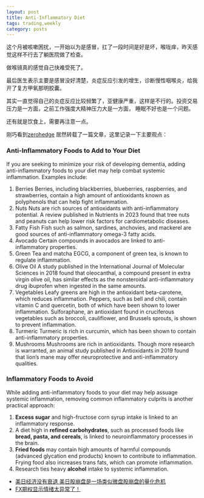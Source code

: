 ```yaml
---
layout: post
title: Anti-Inflammatory Diet
tags: trading,weekly
category: posts
---
```


这个月被咳嗽困扰，一开始以为是感冒，扛了一段时间是好是坏，喉咙痒，昨天感觉这样不行去了躺医院做了检查。

做喉镜真的感觉自己快难受死了。

最后医生表示主要是感冒没好清楚，炎症反应引发的增生，诊断慢性咽喉炎，给我开了复方甲氧那明胶囊。

其实一直觉得自己的炎症反应比较频繁了，亚健康严重，这样是不行的。投资交易压力是一方面，之前工作强度大精神压力大是一方面，
睡眠不好也是一个问题。

还有就是饮食上，需要再注意一点。

刚巧看到[zerohedge](https://www.zerohedge.com/medical/anti-inflammatory-diet-may-reduce-dementia-risk-third-study)
居然转载了一篇文章，这里记录一下主要观点：

### Anti-Inflammatory Foods to Add to Your Diet
If you are seeking to minimize your risk of developing dementia, adding anti-inflammatory foods to your diet may help combat systemic inflammation. Examples include:

1. Berries
    Berries, including blackberries, blueberries, raspberries, and strawberries, contain a high amount of antioxidants known as polyphenols that can help fight inflammation.
2. Nuts
    Nuts are rich sources of antioxidants with anti-inflammatory potential. A review published in Nutrients in 2023 found that tree nuts and peanuts can help lower risk factors for cardiometabolic diseases.
3. Fatty Fish
    Fish such as salmon, sardines, anchovies, and mackerel are good sources of anti-inflammatory omega-3 fatty acids.
4. Avocado
    Certain compounds in avocados are linked to anti-inflammatory properties.
5. Green Tea and matcha
    EGCG, a component of green tea, is known to regulate inflammation.
6. Olive Oil
    A study published in the International Journal of Molecular Sciences in 2018 found that oleocanthal, a compound present in extra virgin olive oil, has similar effects as the nonsteroidal anti-inflammatory drug ibuprofen when ingested in the same amounts.
7. Vegetables
    Leafy greens are high in the antioxidant beta-carotene, which reduces inflammation. Peppers, such as bell and chili, contain vitamin C and quercetin, both of which have been shown to lower inflammation. Sulforaphane, an antioxidant found in cruciferous vegetables such as broccoli, cauliflower, and Brussels sprouts, is shown to prevent inflammation.
8. Turmeric
    Turmeric is rich in curcumin, which has been shown to contain anti-inflammatory properties.
9. Mushrooms
    Mushrooms are rich in antioxidants. Though more research is warranted, an animal study published in Antioxidants in 2019 found that lion’s mane may offer neuroprotective and anti-inflammatory qualities.

### Inflammatory Foods to Avoid
While adding anti-inflammatory foods to your diet may help assuage systemic inflammation, removing common inflammatory culprits is another practical approach:

1. **Excess sugar** and high-fructose corn syrup intake is linked to an inflammatory response.
2. A diet high in **refined carbohydrates**, such as processed foods like **bread, pasta, and cereals**, is linked to neuroinflammatory processes in the brain.
3. **Fried foods** may contain high amounts of harmful compounds (advanced glycation end products) known to contribute to inflammation. Frying food also increases trans fats, which can promote inflammation.
4. Research ties heavy **alcohol** intake to systemic inflammation.



- [美日经济没有衰退 美日股崩盘是一场类似微盘股崩盘的量化危机](https://mp.weixin.qq.com/s/Bm-oCqN6c_mqx7avnxM06g)
- [FX期权显示情绪太异常了！](https://mp.weixin.qq.com/s/JUNAtuvy6HKyG4cRt8AI1Q)